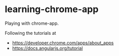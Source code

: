 learning-chrome-app
===================

Playing with chrome-app.

Following the tutorials at

- <https://developer.chrome.com/apps/about_apps>
- <https://docs.angularjs.org/tutorial>